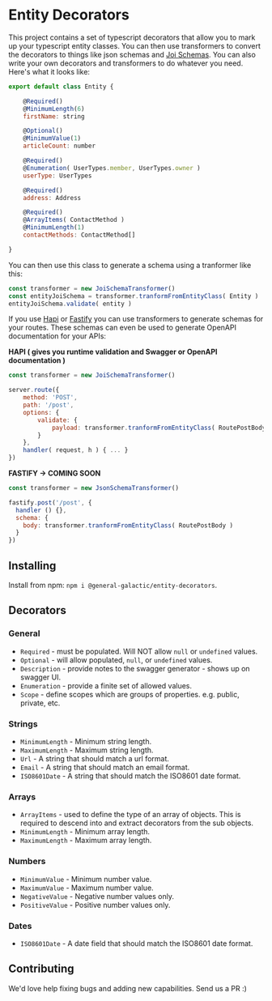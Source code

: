 # Entity Decorators

This project contains a set of typescript decorators that allow you to mark up your typescript entity classes. You
can then use transformers to convert the decorators to things like json schemas and [Joi Schemas](https://joi.dev). You can also write your
own decorators and transformers to do whatever you need. Here's what it looks like:

```javascript
export default class Entity {

    @Required()
    @MinimumLength(6)
    firstName: string

    @Optional()
    @MinimumValue(1)
    articleCount: number

    @Required()
    @Enumeration( UserTypes.member, UserTypes.owner )
    userType: UserTypes

    @Required()
    address: Address

    @Required()
    @ArrayItems( ContactMethod )
    @MinimumLength(1)
    contactMethods: ContactMethod[]

}
```

You can then use this class to generate a schema using a tranformer like this:

```javascript
const transformer = new JoiSchemaTransformer()
const entityJoiSchema = transformer.tranformFromEntityClass( Entity )
entityJoiSchema.validate( entity )
```

If you use [Hapi](https://hapi.dev/tutorials/validation/?lang=en_US) or [Fastify](https://www.fastify.io/docs/latest/Validation-and-Serialization/) you can use transformers to generate schemas for your routes. These schemas can even
be used to generate OpenAPI documentation for your APIs:

**HAPI ( gives you runtime validation and Swagger or OpenAPI documentation )**
```javascript
const transformer = new JoiSchemaTransformer()

server.route({
    method: 'POST',
    path: '/post',
    options: {
        validate: {
            payload: transformer.tranformFromEntityClass( RoutePostBody )
        }
    },
    handler( request, h ) { ... }
})
```

**FASTIFY -> COMING SOON**
```javascript
const transformer = new JsonSchemaTransformer()

fastify.post('/post', {
  handler () {},
  schema: {
    body: transformer.tranformFromEntityClass( RoutePostBody )
  }
})
```

## Installing

Install from npm: `npm i @general-galactic/entity-decorators`.


## Decorators

### General
* `Required` - must be populated. Will NOT allow `null` or `undefined` values.
* `Optional` - will allow populated, `null`, or `undefined` values.
* `Description` - provide notes to the swagger generator - shows up on swagger UI.
* `Enumeration` - provide a finite set of allowed values.
* `Scope` - define scopes which are groups of properties. e.g. public, private, etc. 

### Strings
* `MinimumLength` - Minimum string length.
* `MaximumLength` - Maximum string length.
* `Url` - A string that should match a url format.
* `Email` - A string that should match an email format.
* `ISO8601Date` - A string that should match the ISO8601 date format.

### Arrays
* `ArrayItems` - used to define the type of an array of objects. This is required to descend into and extract decorators from the sub objects.
* `MinimumLength` - Minimum array length.
* `MaximumLength` - Maximum array length.

### Numbers
* `MinimumValue` - Minimum number value.
* `MaximumValue` - Maximum number value.
* `NegativeValue` - Negative number values only.
* `PositiveValue` - Positive number values only.

### Dates
* `ISO8601Date` - A date field that should match the ISO8601 date format.

## Contributing

We'd love help fixing bugs and adding new capabilities. Send us a PR :)